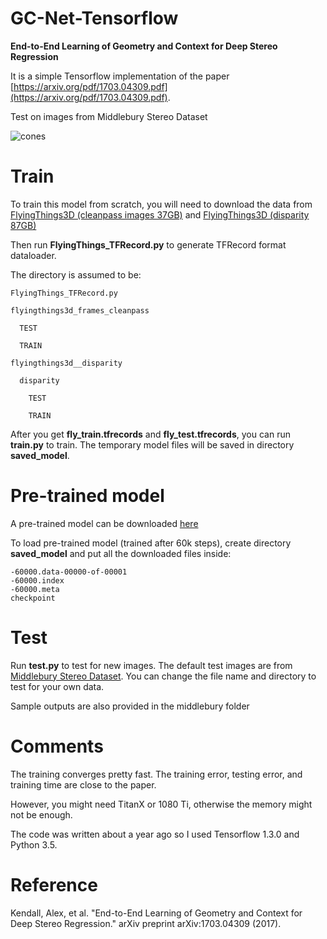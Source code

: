 # GC-Net-Tensorflow
**End-to-End Learning of Geometry and Context for Deep Stereo Regression**

It is a simple Tensorflow implementation of the paper [https://arxiv.org/pdf/1703.04309.pdf](https://arxiv.org/pdf/1703.04309.pdf).

Test on images from Middlebury Stereo Dataset

![cones](https://github.com/kelkelcheng/GC-Net-Tensorflow/blob/master/middlebury/cones/test_disparity.jpg)

# Train
To train this model from scratch, you will need to download the data from 
[FlyingThings3D (cleanpass images 37GB)](https://lmb.informatik.uni-freiburg.de/data/SceneFlowDatasets_CVPR16/Release_april16/data/FlyingThings3D/raw_data/flyingthings3d__frames_cleanpass.tar)
and [FlyingThings3D (disparity 87GB)](https://lmb.informatik.uni-freiburg.de/data/SceneFlowDatasets_CVPR16/Release_april16/data/FlyingThings3D/derived_data/flyingthings3d__disparity.tar.bz2)

Then run **FlyingThings_TFRecord.py** to generate TFRecord format dataloader.

The directory is assumed to be:

    FlyingThings_TFRecord.py

    flyingthings3d_frames_cleanpass

      TEST
    
      TRAIN

    flyingthings3d__disparity

      disparity
    
        TEST

        TRAIN

After you get **fly_train.tfrecords** and **fly_test.tfrecords**, you can run **train.py** to train.
The temporary model files will be saved in directory **saved_model**.

# Pre-trained model
A pre-trained model can be downloaded [here](https://drive.google.com/open?id=1N64rp2sJieJJH-EoK59SyUxGK39HTmxK)

To load pre-trained model (trained after 60k steps), create directory **saved_model** and put all the downloaded files inside:
    
    -60000.data-00000-of-00001
    -60000.index
    -60000.meta
    checkpoint

# Test
Run **test.py** to test for new images. The default test images are from [Middlebury Stereo Dataset](http://vision.middlebury.edu/stereo/). 
You can change the file name and directory to test for your own data.

Sample outputs are also provided in the middlebury folder

# Comments
The training converges pretty fast. The training error, testing error, and training time are close to the paper.

However, you might need TitanX or 1080 Ti, otherwise the memory might not be enough. 

The code was written about a year ago so I used Tensorflow 1.3.0 and Python 3.5.

# Reference
Kendall, Alex, et al. "End-to-End Learning of Geometry and Context for Deep Stereo Regression." arXiv preprint arXiv:1703.04309 (2017).
